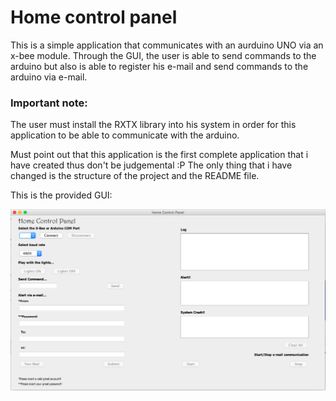 # Home control panel

This is a simple application that communicates with an aurduino UNO via an x-bee module.
Through the GUI, the user is able to send commands to the arduino but also is able to 
register his e-mail and send commands to the arduino via e-mail. 

### Important note:
The user must install the RXTX library into his system in order for this application to be able to 
communicate with the arduino.

Must point out that this application is the first complete application that i have created thus
don't be judgemental :P The only thing that i have changed is the structure of the project and
the README file.


This is the provided GUI:

![alt text](https://github.com/DDimitris/Home-Control-Panel/blob/master/screen_shot.png)
